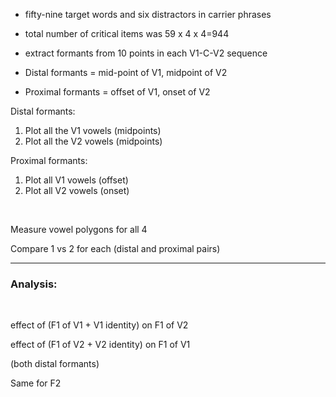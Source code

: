 - fifty-nine target words and six distractors in carrier phrases
- total number of critical items was 59 x 4 x 4=944
- extract formants from 10 points in each V1-C-V2 sequence


- Distal formants = mid-point of V1, midpoint of V2
- Proximal formants = offset of V1, onset of V2

Distal formants:
1. Plot all the V1 vowels (midpoints)
2. Plot all the V2 vowels (midpoints)

Proximal formants:
1. Plot all V1 vowels (offset)
2. Plot all V2 vowels (onset)

&nbsp;

Measure vowel polygons for all 4

Compare 1 vs 2 for each (distal and proximal pairs)

---
### Analysis:
&nbsp;

effect of (F1 of V1 + V1 identity) on F1 of V2

effect of (F1 of V2 + V2 identity) on F1 of V1

(both distal formants)

Same for F2



